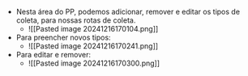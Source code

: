 - Nesta área do PP, podemos adicionar, remover e editar os tipos de coleta, para nossas rotas de coleta.
	- ![[Pasted image 20241216170104.png]]
- Para preencher novos tipos:
	- ![[Pasted image 20241216170241.png]]
- Para editar e remover:
	- ![[Pasted image 20241216170300.png]]
